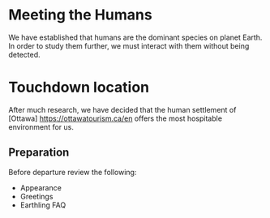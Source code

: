 # Meeting the Humans 
We have established that humans are the dominant species on planet Earth. 
In order to study them further, we must interact with them without being detected.

# Touchdown location 

After much research, we have decided that the human settlement of [Ottawa] https://ottawatourism.ca/en offers the most hospitable environment for us.

## Preparation
Before departure review the following:

- Appearance
- Greetings
- Earthling FAQ
